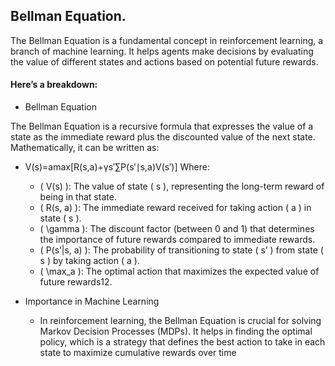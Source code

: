 ## Bellman Equation.
The Bellman Equation is a fundamental concept in reinforcement learning, a branch of 
machine learning. It helps agents make decisions by evaluating the value of different 
states and actions based on potential future rewards. 

#### Here’s a breakdown:
* Bellman Equation

The Bellman Equation is a recursive formula that expresses the value of a state as the immediate reward plus the discounted value of the next state. Mathematically, it can be written as:

* V(s)=amax​[R(s,a)+γs′∑​P(s′∣s,a)V(s′)]
Where:

  * ( V(s) ): The value of state ( s ), representing the long-term reward of being in that state.
  * ( R(s, a) ): The immediate reward received for taking action ( a ) in state ( s ).
  * ( \gamma ): The discount factor (between 0 and 1) that determines the importance of future rewards compared to immediate rewards.
  * ( P(s’|s, a) ): The probability of transitioning to state ( s’ ) from state ( s ) by taking action ( a ).
  * ( \max_a ): The optimal action that maximizes the expected value of future rewards12.

* Importance in Machine Learning
   * In reinforcement learning, the Bellman Equation is crucial for solving Markov Decision Processes (MDPs). It helps in finding the optimal policy, which is a strategy that defines the best action to take in each state to maximize cumulative rewards over time
